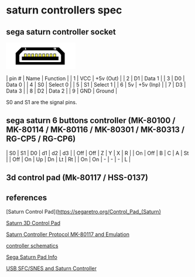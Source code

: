 # saturn controllers spec

## sega saturn controller socket

<img src="sega-saturn-controller-socket.gif" />


| pin # | Name | Function  |
| 1     | VCC  | +5v (Out) |
| 2     | D1   | Data 1    |
| 3     | D0   | Data 0    |
| 4     | S0   | Select 0  |
| 5     | S1   | Select 1  |
| 6     | 5v   | +5v (Inp) |
| 7     | D3   | Data 3    |
| 8     | D2   | Data 2    |
| 9     | GND  | Ground    |

S0 and S1 are the signal pins.

## sega saturn 6 buttons controller (MK-80100 / MK-80114 / MK-80116 / MK-80301 / MK-80313 / RG-CP5 / RG-CP6)


| S0  | S1  | D0 | d1  | d2  | d3  |
| Off | Off | Z  |  Y  |  X  |  R  |
| On  | Off | B  |  C  |  A  |  St |
| Off | On  | Up |  Dn |  Lt |  Rt |
| On  | On  | -  |  -  |  -  |  L  |

## 3d control pad (Mk-80117 / HSS-0137)

## references

[Saturn Control Pad](https://segaretro.org/Control_Pad_(Saturn)

[Saturn 3D Control Pad](https://segaretro.org/3D_Control_Pad)

[Saturn Controller Protocol MK-80117 and Emulation](https://nfggames.com/forum2/index.php?topic=5055.0)

[controller schematics](https://gamesx.com/grafx/saturn.gif)

[Sega Saturn Pad Info](https://gamesx.com/controldata/saturn.htm)

[USB SFC/SNES and Saturn Controller](https://github.com/bkoropoff/sfcusb)
